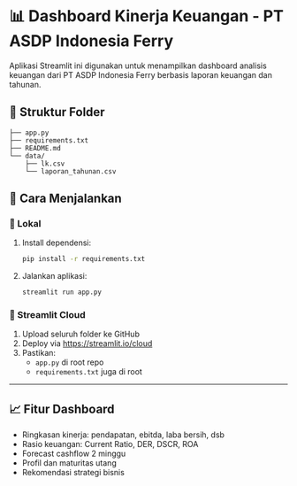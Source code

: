 # 📊 Dashboard Kinerja Keuangan - PT ASDP Indonesia Ferry

Aplikasi Streamlit ini digunakan untuk menampilkan dashboard analisis keuangan dari PT ASDP Indonesia Ferry berbasis laporan keuangan dan tahunan.

## 📁 Struktur Folder
```
├── app.py
├── requirements.txt
├── README.md
└── data/
    ├── lk.csv
    └── laporan_tahunan.csv
```

## 🚀 Cara Menjalankan

### 🔹 Lokal
1. Install dependensi:
   ```bash
   pip install -r requirements.txt
   ```

2. Jalankan aplikasi:
   ```bash
   streamlit run app.py
   ```

### 🔹 Streamlit Cloud
1. Upload seluruh folder ke GitHub
2. Deploy via https://streamlit.io/cloud
3. Pastikan:
   - `app.py` di root repo
   - `requirements.txt` juga di root

---

## 📈 Fitur Dashboard
- Ringkasan kinerja: pendapatan, ebitda, laba bersih, dsb
- Rasio keuangan: Current Ratio, DER, DSCR, ROA
- Forecast cashflow 2 minggu
- Profil dan maturitas utang
- Rekomendasi strategi bisnis
